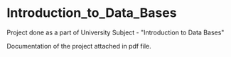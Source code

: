 # Introduction_to_Data_Bases
Project done as a part of University Subject - "Introduction to Data Bases"

Documentation of the project attached in pdf file.
